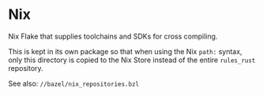 # Nix

Nix Flake that supplies toolchains and SDKs for cross compiling.

This is kept in its own package so that when using the Nix `path:` syntax, only
this directory is copied to the Nix Store instead of the entire `rules_rust`
repository.

See also: `//bazel/nix_repositories.bzl`
